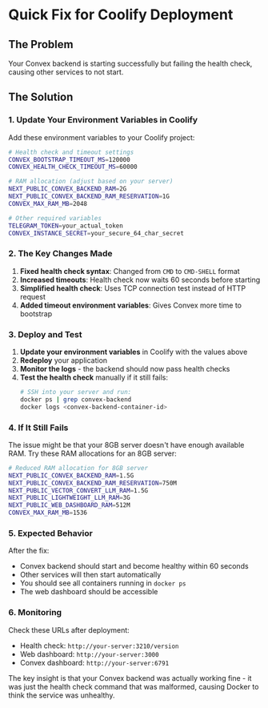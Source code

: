 # Quick Fix for Coolify Deployment

## The Problem
Your Convex backend is starting successfully but failing the health check, causing other services to not start.

## The Solution

### 1. Update Your Environment Variables in Coolify

Add these environment variables to your Coolify project:

```bash
# Health check and timeout settings
CONVEX_BOOTSTRAP_TIMEOUT_MS=120000
CONVEX_HEALTH_CHECK_TIMEOUT_MS=60000

# RAM allocation (adjust based on your server)
NEXT_PUBLIC_CONVEX_BACKEND_RAM=2G
NEXT_PUBLIC_CONVEX_BACKEND_RAM_RESERVATION=1G
CONVEX_MAX_RAM_MB=2048

# Other required variables
TELEGRAM_TOKEN=your_actual_token
CONVEX_INSTANCE_SECRET=your_secure_64_char_secret
```

### 2. The Key Changes Made

1. **Fixed health check syntax**: Changed from `CMD` to `CMD-SHELL` format
2. **Increased timeouts**: Health check now waits 60 seconds before starting
3. **Simplified health check**: Uses TCP connection test instead of HTTP request
4. **Added timeout environment variables**: Gives Convex more time to bootstrap

### 3. Deploy and Test

1. **Update your environment variables** in Coolify with the values above
2. **Redeploy** your application
3. **Monitor the logs** - the backend should now pass health checks
4. **Test the health check** manually if it still fails:
   ```bash
   # SSH into your server and run:
   docker ps | grep convex-backend
   docker logs <convex-backend-container-id>
   ```

### 4. If It Still Fails

The issue might be that your 8GB server doesn't have enough available RAM. Try these RAM allocations for an 8GB server:

```bash
# Reduced RAM allocation for 8GB server
NEXT_PUBLIC_CONVEX_BACKEND_RAM=1.5G
NEXT_PUBLIC_CONVEX_BACKEND_RAM_RESERVATION=750M
NEXT_PUBLIC_VECTOR_CONVERT_LLM_RAM=1.5G
NEXT_PUBLIC_LIGHTWEIGHT_LLM_RAM=3G
NEXT_PUBLIC_WEB_DASHBOARD_RAM=512M
CONVEX_MAX_RAM_MB=1536
```

### 5. Expected Behavior

After the fix:
- Convex backend should start and become healthy within 60 seconds
- Other services will then start automatically
- You should see all containers running in `docker ps`
- The web dashboard should be accessible

### 6. Monitoring

Check these URLs after deployment:
- Health check: `http://your-server:3210/version`
- Web dashboard: `http://your-server:3000`
- Convex dashboard: `http://your-server:6791`

The key insight is that your Convex backend was actually working fine - it was just the health check command that was malformed, causing Docker to think the service was unhealthy.